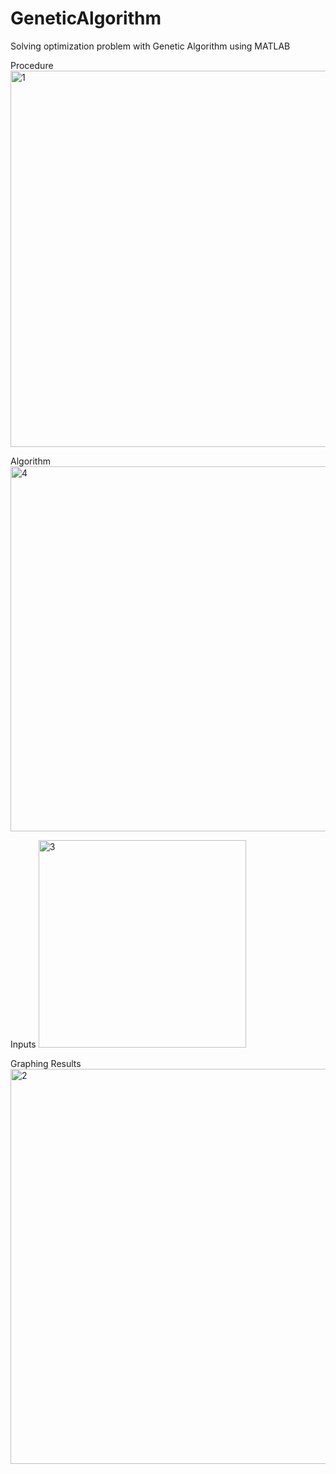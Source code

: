 # GeneticAlgorithm
Solving optimization problem with Genetic Algorithm using MATLAB 

Procedure 
<img width="602" alt="1" src="https://user-images.githubusercontent.com/74094648/152572895-c1094dca-3af8-4cd7-8711-bc95b6d4a0b8.png">


Algorithm
<img width="584" alt="4" src="https://user-images.githubusercontent.com/74094648/152572901-25786a6a-ff3f-4b8d-af4d-1f228cdaa9d0.png">


Inputs
<img width="332" alt="3" src="https://user-images.githubusercontent.com/74094648/152572899-4efeedcf-a23d-49ae-be26-4250bcbe9795.png">


Graphing Results
<img width="632" alt="2" src="https://user-images.githubusercontent.com/74094648/152572898-abc3ccee-ec96-4de6-a393-7458a5dcd68d.png">


